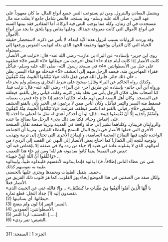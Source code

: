 ------------------------------------------------------------------------

ويشمل المعادن والبترول. ومن ثم يستوعب النص جميع أنواع المال، ما كان
معهوداً على عهد النبي- صلى الله عليه وسلم- وما يستجد. فالنص شامل جامع لا
يفلت منه مال مستحدث في أي زمان. وكله مما يوجب النص فيه الزكاة. أما
المقادير فقد بينتها السنة في أنواع الأموال التي كانت معروفة حينذاك.
وعليها يقاس وبها يلحق ما يجد من أنواع الأموال.  
وقد وردت الروايات بسبب لنزول هذه الآية ابتداء، لا بأس من ذكره، لاستحضار
حقيقة الحياة التي كان القرآن يواجهها وحقيقة الجهد الذي بذله لتهذيب
النفوس ورفعها إلى مستواه..  
روى ابن جرير- بإسناده- عن البراء بن عازب- رضي الله عنه- قال: «نزلت في
الأنصار. كانت الأنصار إذا كانت أيام جذاذ «1» النخل أخرجت من حيطانها «2»
البسر «3» فعلقوه على حبل بين الأسطوانتين «4» في مسجد رسول الله- صلى الله
عليه وسلم- فيأكل فقراء المهاجرين منه. فيعمد الرجل منهم إلى الحشف «5»
فيدخله مع قناء البسر، يظن أن ذلك جائز. فأنزل الله فيمن فعل ذلك: «وَلا
تَيَمَّمُوا الْخَبِيثَ مِنْهُ تُنْفِقُونَ» ..  
وكذلك رواه الحاكم عن البراء وقال: صحيح على شرط البخاري ومسلم ولم
يخرجاه.  
ورواه ابن أبي حاتم- بإسناده عن طريق آخر- عن البراء- رضي الله عنه- قال:
نزلت فينا. كنا أصحاب نخل، فكان الرجل يأتي من نخله بقدر كثرته وقلته،
فيأتي رجل بالقنو، فيعلقه في المسجد. وكان أهل الصفة ليس لهم طعام. فكان
أحدهم إذا جاع جاء فضرب بعصاه، فسقط منه البسر والتمر فيأكل، وكان أناس ممن
لا يرغبون في الخير يأتي بالقنو الحشف والشيص «6» ، فيأتي بالقنو قد انكسر
فيعلقه، فنزلت: «وَلا تَيَمَّمُوا الْخَبِيثَ مِنْهُ تُنْفِقُونَ وَلَسْتُمْ بِآخِذِيهِ إِلَّا أَنْ تُغْمِضُوا
فِيهِ» . قال: لو أن أحدكم أهدي له مثل ما أعطى ما أخذه إلا على إغماض وحياء.
فكنا بعد ذلك يجيء الرجل منا بصالح ما عنده.  
والروايتان قريبتان. وكلتاهما تشير إلى حالة واقعة في المدينة وترينا صفحة
تقابل الصفحة الأخرى التي خطها الأنصار في تاريخ البذل السمح والعطاء
الفياض. وترينا أن الجماعة الواحدة تكون فيها النماذج العجيبة السامقة،
والنماذج الأخرى التي تحتاج إلى تربية وتهذيب وتوجيه لتتجه إلى الكمال! كما
احتاج بعض الأنصار إلى النهي عن القصد إلى الرديء من أموالهم، الذي لا
يقبلونه عادة في هدية إلا حياء من رده ولا في صفقة إلا بإغماض فيه أي: نقص
في القيمة! بينما كانوا يقدمونه هم لله! ومن ثم جاء هذا التعقيب:  
«وَاعْلَمُوا أَنَّ اللَّهَ غَنِيٌّ حَمِيدٌ» ..  
غني عن عطاء الناس إطلاقاً. فإذا بذلوه فإنما يبذلونه لأنفسهم فليبذلوه
طيباً، وليبذلوه طيبة به نفوسهم كذلك.  
حميد.. يتقبل الطيبات ويحمدها ويجزي عليها بالحسنى..  
ولكل صفة من الصفتين في هذا الموضع إيحاء يهز القلوب. كما هز قلوب ذلك
الفريق من الأنصار فعلاً.  
«يا أَيُّهَا الَّذِينَ آمَنُوا أَنْفِقُوا مِنْ طَيِّباتِ ما كَسَبْتُمْ..» .. وإلا فالله غني عن
الخبيث الذي تقصدون إليه (1) جذاذ النخل: قطع ثماره.  
(2) حيطانها: أي بساتينها.  
(3) البسر: التمر إذا لون ولم ينضج.  
(4) الأسطوانتين: العمودين.  
(5) الحشف: أردأ التمر. \[.....\]  
(6) الشيص: تمر رديء.

------------------------------------------------------------------------

الجزء: 1 ¦ الصفحة: 311
